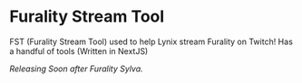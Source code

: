 # Furality Stream Tool
FST (Furality Stream Tool) used to help Lynix stream Furality on Twitch! Has a handful of tools (Written in NextJS)


*Releasing Soon after Furality Sylva.*
